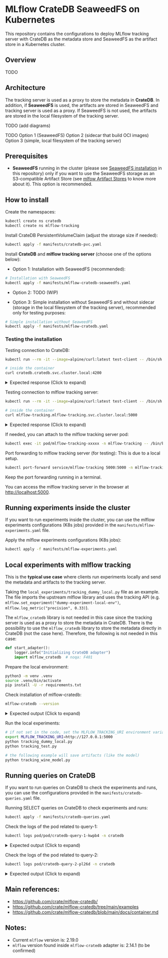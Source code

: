 # MLflow CrateDB SeaweedFS on Kubernetes

This repository contains the configurations to deploy MLflow tracking server with CrateDB as the metadata store and SeaweedFS as the artifact store in a Kubernetes cluster.

## Overview

TODO

## Architecture

The tracking server is used as a proxy to store the metadata in **CrateDB**. 
In addition, if **SeaweedFS** is used, the artifacts are stored in SeaweedFS and tracking server is used as a proxy.
If SeaweedFS is not used, the artifacts are stored in the local filesystem of the tracking server.


TODO (add diagrams)

TODO
Option 1 (SeaweedFS)
Option 2 (sidecar that build OCI images)
Option 3 (simple, local filesystem of the tracking server)

## Prerequisites

- **SeaweedFS** running in the cluster (please see [SeaweedFS installation](/seaweedfs/README.md) in this repository) only if you want to use the SeaweedFS storage as an S3-compatible Artifact Store (see [mlfow Artifact Stores](https://mlflow.org/docs/latest/tracking/artifacts-stores.html) to know more about it). This option is recommended.


## How to install

Create the namespaces:
```bash
kubectl create ns cratedb
kubectl create ns mlflow-tracking
```

Install CrateDB PersistentVolumeClaim (adjust the storage size if needed):
```bash
kubectl apply -f manifests/cratedb-pvc.yaml
```

Install **CrateDB** and **mlflow tracking server** (choose one of the options below):
- Option 1: Installation with SeaweedFS (recommended):
```bash
# Installation with SeaweedFS
kubectl apply -f manifests/mlflow-cratedb-seaweedfs.yaml
```

- Option 2: TODO (WIP)

- Option 3: Simple installation without SeaweedFS and without sidecar (storage in the local filesystem of the tracking server), recommended only for testing purposes:
```bash
# Simple installation without SeaweedFS
kubectl apply -f manifests/mlflow-cratedb.yaml
```

### Testing the installation

Testing connection to CrateDB:
```bash
kubectl run --rm -it --image=alpine/curl:latest test-client -- /bin/sh

# inside the container
curl cratedb.cratedb.svc.cluster.local:4200
```
<details>
<summary>Expected response (Click to expand) </summary>

```json
{
  "ok" : true,
  "status" : 200,
  "name" : "Rotgschirr",
  "cluster_name" : "crate",
  "version" : {
    "number" : "5.9.5",
    "build_hash" : "c8570f7811dda8eb4c6314c54976afa8ebe5ffbf",
    "build_timestamp" : "NA",
    "build_snapshot" : false,
    "lucene_version" : "9.11.1"
  }
}
```
</details>

Testing connection to mlflow tracking server:
```bash
kubectl run --rm -it --image=alpine/curl:latest test-client -- /bin/sh

# inside the container
curl mlflow-tracking.mlflow-tracking.svc.cluster.local:5000
```

<details>
<summary>Expected response (Click to expand) </summary>

```html
<!doctype html><html lang="en"><head><meta charset="utf-8"/><meta name="viewport" content="width=device-width,initial-scale=1,shrink-to-fit=no"/><link rel="shortcut icon" href="./static-files/favicon.ico"/><meta name="theme-color" content="#000000"/><link rel="manifest" href="./static-files/manifest.json" crossorigin="use-credentials"/><title>MLflow</title><script defer="defer" src="static-files/static/js/main.68ca1005.js"></script><link href="static-files/static/css/main.328af5c2.css" rel="stylesheet"></head><body><noscript>You need to enable JavaScript to run this app.</noscript><div id="root"></div><div id="modal"></div></body></html>/
```
</details>

If needed, you can attach to the mlflow tracking server pod:
```bash
kubectl exec -it pod/mlflow-tracking-xxxxx -n mlflow-tracking -- /bin/bash
```

Port forwarding to mlflow tracking server (for testing):
This is due to a local setup.
```bash
kubectl port-forward service/mlflow-tracking 5000:5000 -n mlflow-tracking
```
Keep the port forwarding running in a terminal.

You can access the mlflow tracking server in the browser at [http://localhost:5000](http://localhost:5000).

## Running experiments inside the cluster

If you want to run experiments inside the cluster, you can use the mlflow experiments configurations (K8s jobs) provided in the `manifests/mlflow-experiments.yaml` file.

Apply the mlflow experiments configurations (K8s jobs):
```bash
kubectl apply -f manifests/mlflow-experiments.yaml
```

## Local experiments with mlflow tracking

This is the **typical use case** where clients run experiments locally and send the metadata and artifacts to the tracking server. 

Taking the `local_experiments/tracking_dummy_local.py` file as an example.
The file imports the upstream mlflow library and uses the tracking API (e.g. `mlflow.set_experiment("dummy-experiment-local-env")`, `mlflow.log_metric("precision", 0.33)`).

The `mlflow_cratedb` library is not needed in this case since the tracking server is used as a proxy to store the metadata in CrateDB. There is the possibility to use the `mlflow_cratedb` library to store the metadata directly in CrateDB (not the case here).
Therefore, the following is not needed in this case:
```python
def start_adapter():
    logger.info("Initializing CrateDB adapter")
    import mlflow_cratedb  # noqa: F401
```

Prepare the local environment:
```bash
python3 -m venv .venv
source .venv/bin/activate
pip install -U -r requirements.txt
```

Check installation of mlflow-cratedb:
```bash
mlflow-cratedb --version
```

<details>
<summary>Expected output (Click to expand) </summary>

```bash
2024/12/17 01:11:35 INFO mlflow: Amalgamating MLflow for CrateDB
mlflow-cratedb, version 2.14.1
```
</details>

Run the local experiments:
```bash
# if not set in the code, set the MLFLOW_TRACKING_URI environment variable
export MLFLOW_TRACKING_URI=http://127.0.0.1:5000
python tracking_dummy_local.py
python tracking_test.py

# the following example will save artifacts (like the model)
python tracking_wine_model.py 
```

## Running queries on CrateDB

If you want to run queries on CrateDB to check the experiments and runs, you can use the configurations provided in the `manifests/cratedb-queries.yaml` file.

Running SELECT queries on CrateDB to check experiments and runs:
```bash
kubectl apply -f manifests/cratedb-queries.yaml
```

Check the logs of the pod related to query-1:
```bash
kubectl logs pod/pod/cratedb-query-1-kwpb4 -n cratedb
```

<details>
<summary>Expected output (Click to expand) </summary>

```bash
CONNECT OK
+---------------+----------------------------+---------------------------------+-----------------+---------------+------------------+
| experiment_id | name                       | artifact_location               | lifecycle_stage | creation_time | last_update_time |
+---------------+----------------------------+---------------------------------+-----------------+---------------+------------------+
| 1734391906622 | dummy-experiment-local-env | mlflow-artifacts:/1734391906622 | active          | 1734391906602 |    1734391906602 |
|             0 | Default                    | mlflow-artifacts:/0             | active          | 1734389171773 |    1734389171773 |
| 1734389204315 | dummy-experiment           | mlflow-artifacts:/1734389204315 | active          | 1734389204271 |    1734389204271 |
| 1734390137379 | numenta-merlion-experiment | mlflow-artifacts:/1734390137379 | active          | 1734390137365 |    1734390137365 |
+---------------+----------------------------+---------------------------------+-----------------+---------------+------------------+
SELECT 4 rows in set (0.079 sec)
```
</details>



Check the logs of the pod related to query-2:
```bash
kubectl logs pod/cratedb-query-2-pl26d -n cratedb
```

<details>
<summary>Expected output (Click to expand) </summary>

```bash
CONNECT OK
+----------------------------------+---------------------+-------------+-------------+------------------+-------------------+----------+---------------+---------------+--------------+----------------+-----------------+----------------------------------------------------------------------------+---------------+
| run_uuid                         | name                | source_type | source_name | entry_point_name | user_id           | status   |    start_time |      end_time | deleted_time | source_version | lifecycle_stage | artifact_uri                                                               | experiment_id |
+----------------------------------+---------------------+-------------+-------------+------------------+-------------------+----------+---------------+---------------+--------------+----------------+-----------------+----------------------------------------------------------------------------+---------------+
| 0c28ed5390c64e1b8c1668be8314f126 | unruly-sloth-881    | UNKNOWN     |             |                  | root              | FINISHED | 1734389204845 | 1734389205646 | NULL         |                | active          | mlflow-artifacts:/1734389204315/0c28ed5390c64e1b8c1668be8314f126/artifacts | 1734389204315 |
| 358aaa853b8f47f98802177e6f130c5f | skillful-dog-140    | UNKNOWN     |             |                  | leonardovicentini | FINISHED | 1734391907058 | 1734391907776 | NULL         |                | active          | mlflow-artifacts:/1734391906622/358aaa853b8f47f98802177e6f130c5f/artifacts | 1734391906622 |
| 318a8e7495424ff78011c810cf6d7320 | upset-colt-323      | UNKNOWN     |             |                  | root              | FAILED   | 1734390231113 | 1734390303042 | NULL         |                | active          | mlflow-artifacts:/1734390137379/318a8e7495424ff78011c810cf6d7320/artifacts | 1734390137379 |
| 3e38f890448043dbb1bea57b2e6cecef | carefree-sloth-975  | UNKNOWN     |             |                  | root              | FINISHED | 1734390557553 | 1734390616857 | NULL         |                | active          | mlflow-artifacts:/1734390137379/3e38f890448043dbb1bea57b2e6cecef/artifacts | 1734390137379 |
| 5b6bfe03af7c4adba531907b0f79e9d7 | mysterious-gnu-449  | UNKNOWN     |             |                  | root              | FAILED   | 1734390137531 | 1734390214739 | NULL         |                | active          | mlflow-artifacts:/1734390137379/5b6bfe03af7c4adba531907b0f79e9d7/artifacts | 1734390137379 |
| 2654d9d68e2647859ee50a88a03a9a6a | lyrical-dolphin-457 | UNKNOWN     |             |                  | root              | FAILED   | 1734390328445 | 1734390401956 | NULL         |                | active          | mlflow-artifacts:/1734390137379/2654d9d68e2647859ee50a88a03a9a6a/artifacts | 1734390137379 |
+----------------------------------+---------------------+-------------+-------------+------------------+-------------------+----------+---------------+---------------+--------------+----------------+-----------------+----------------------------------------------------------------------------+---------------+
SELECT 6 rows in set (0.006 sec)
```
</details>

## Main references:
- https://github.com/crate/mlflow-cratedb/
- https://github.com/crate/mlflow-cratedb/tree/main/examples
- https://github.com/crate/mlflow-cratedb/blob/main/docs/container.md

## Notes:
- Current `mlflow` version is: 2.19.0
- `mlflow` version found inside `mlflow-cratedb` adapter is: 2.14.1 (to be confirmed)